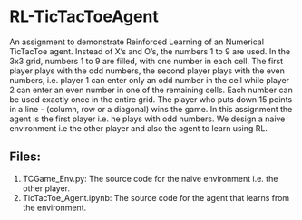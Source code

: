 # RL-TicTacToeAgent
An assignment to demonstrate Reinforced Learning of an Numerical TicTacToe agent. Instead of X’s and O’s, the numbers 1 to 9 are used. In the 3x3 grid, numbers 1 to 9 are filled, with one number in each cell. The first player plays with the odd numbers, the second player plays with the even numbers, i.e. player 1 can enter only an odd number in the cell while player 2 can enter an even number in one of the remaining cells. Each number can be used exactly once in the entire grid. The player who puts down 15 points in a line - (column, row or a diagonal) wins the game. 
In this assignment the agent is the first player i.e. he plays with odd numbers.
We design a naive environment i.e the other player and also the agent to learn using RL.

## Files:
1. TCGame_Env.py: The source code for the naive environment i.e. the other player.
2. TicTacToe_Agent.ipynb: The source code for the agent that learns from the environment.

